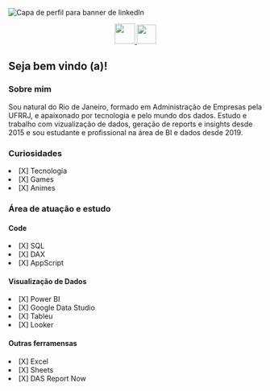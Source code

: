 ![Capa de perfil para banner de linkedIn](https://user-images.githubusercontent.com/102273067/167767184-69296a14-f7b2-4dd0-8be1-7ccfcedc7044.png)


<p align="center" dir="auto"> 
<a href="https://www.linkedin.com/in/jbernardosenna" target="_blank"><img src="https://cdn.jsdelivr.net/gh/devicons/devicon/icons/linkedin/linkedin-original.svg" width="40" height="40" />
<a href = "sennabernardo@outlook.com"><img src="https://cdn.icon-icons.com/icons2/699/PNG/512/outlook_icon-icons.com_61644.png" width="38" height="38"/></a>
 </p>

**<h2>Seja bem vindo (a)!</h2>**

**<h3>Sobre mim</h3>**

<p>
Sou natural do Rio de Janeiro, formado em Administração de Empresas pela UFRRJ, e apaixonado por tecnologia e pelo mundo dos dados.
Estudo e trabalho com vizualização de dados, geração de reports e insights desde 2015 e sou estudante e profissional na área de BI e dados desde 2019.
</p>


**<h3>Curiosidades</h3>**

<li>[X] Tecnologia</li>
<li>[X] Games</li>
<li>[X] Animes</li>


**<h3>Área de atuação e estudo</h3>**

**<h4>Code</h4>**

<li>[X] SQL</li>
<li>[X] DAX</li>
<li>[X] AppScript</li>


**<h4>Visualização de Dados</h4>**

<li>[X] Power BI</li>
<li>[X] Google Data Studio</li>
<li>[X] Tableu</li>
<li>[X] Looker</li>

**<h4>Outras ferramensas</h4>**

<li>[X] Excel</li>
<li>[X] Sheets</li>
<li>[X] DAS Report Now</li>
